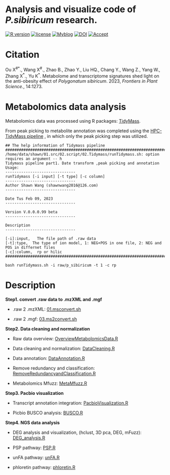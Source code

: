 # Analysis and visualize code of *P.sibiricum* research.

[![R version](https://img.shields.io/badge/R-v4.2.2-salmon)](https://www.r-project.org) [![license](https://img.shields.io/badge/license-MIT-cyan)](https://opensource.org/licenses/MIT) [![Myblog](https://img.shields.io/badge/Blog-ShanwLearnBioinfo-purple)](https://shawnwx2019.github.io/) [![DOI](https://img.shields.io/badge/DOI-10.3389/fpls.2023.1181861-blue)](https://www.frontiersin.org/articles/10.3389/fpls.2023.1181861/full) [![Accept](https://img.shields.io/badge/Accept%20date-18%20Apr%202023-orange)](https://www.frontiersin.org/articles/10.3389/fpls.2023.1181861/full)

# Citation

Ou X<sup>#\*</sup>., Wang X<sup>#</sup>., Zhao B., Zhao Y., Liu HQ., Chang Y., Wang Z., Yang W., Zhang X<sup>\*</sup>., Yu K<sup>\*</sup>. Metabolome and transcriptome signatures shed light on the anti-obesity effect of *Polygonatum sibiricum*. 2023, *Frontiers in Plant Science.*, 14:1273.

# Metabolomics data analysis

Metabolomics data was processed using R packages: [TidyMass](https://github.com/tidymass/tidymass).

From peak picking to metabolite annotation was completed using the [HPC-TidyMass pipeline](https://github.com/ShawnWx2019/HPC_tidymass/tree/main) , in which only the peak picking step was utilized.

``` shell
## The help information of Tidymass pipeline
###############################################################################################
/home/data/shawn/01.src/02.script/02.Tidymass/runTidymass.sh: option requires an argument -- h
Tidymass pipeline part1. Date transform ,peak picking and annotation
Usage:
-------------------------------
runTidymass [-i input] [-t type] [-c column]
-------------------------------
Author Shawn Wang (shawnwang2016@126.com)
-------------------------------

Date Tus Feb 09, 2023
-------------------------------

Version V.0.0.0.99 beta
-------------------------------

Description
-------------------------------

[-i]:input,   The file path of .raw data
[-t]:type,  The type of ion model, 1: NEG+POS in one file, 2: NEG and POS in differnet files
[-c]:column,  rp or hilic
###############################################################################################

bash runTidymass.sh -i raw/p_sibiricum -t 1 -c rp
```

# Description

**Step1. convert .raw data to .mzXML and .mgf**

-   .raw 2 .mzXML: [01.msconvert.sh](https://github.com/ShawnWx2019/HPC_tidymass/blob/main/src/shell/01.msconvert.sh)

-   .raw 2 .mgf: [03.ms2convert.sh](https://github.com/ShawnWx2019/HPC_tidymass/blob/main/src/shell/03.ms2convert.sh)

**Step2. Data cleaning and normalization**

-   Raw data overview: [OverviewMetabolomicsData.R](https://github.com/ShawnWx2019/P.sibiricum_code/blob/main/02.Metabolomics/OverviewMetabolomicsData.R)

-   Data cleaning and normalization: [DataCleaning.R](https://github.com/ShawnWx2019/P.sibiricum_code/blob/main/02.Metabolomics/DataCleaning.R)

-   Data annotation: [DataAnnotation.R](https://github.com/ShawnWx2019/P.sibiricum_code/blob/main/02.Metabolomics/DataAnnotation.R)

-   Remove redundancy and classification: [RemoveRedundancyandClassification.R](https://github.com/ShawnWx2019/P.sibiricum_code/blob/main/02.Metabolomics/RemoveRedundancyandClassification.R)

-   Metabolomics Mfuzz: [MetaMfuzz.R](https://github.com/ShawnWx2019/P.sibiricum_code/blob/main/02.Metabolomics/MetaMfuzz.R)

**Step3. Pacbio visualization**

-   Transcript annotation integration: [PacbioVisualization.R](https://github.com/ShawnWx2019/P.sibiricum_code/blob/main/03.PacBio/PacbioVisualization.R)

-   Picbio BUSCO analysis: [BUSCO.R](https://github.com/ShawnWx2019/P.sibiricum_code/blob/main/03.PacBio/BUSCO.R)

**Step4. NGS data analysis**

-   DEG analysis and visualization, (hclust, 3D pca, DEG, mFuzz): [DEG_analysis.R](https://github.com/ShawnWx2019/P.sibiricum_code/blob/main/04.Transcriptome/DEG_analysis.R)

-   PSP pathway: [PSP.R](https://github.com/ShawnWx2019/P.sibiricum_code/blob/main/04.Transcriptome/PSP.R)

-   unFA pathway: [unFA.R](https://github.com/ShawnWx2019/P.sibiricum_code/blob/main/04.Transcriptome/unFA.R)

-   phloretin pathway: [phloretin.R](https://github.com/ShawnWx2019/P.sibiricum_code/blob/main/04.Transcriptome/phloretin.R)
